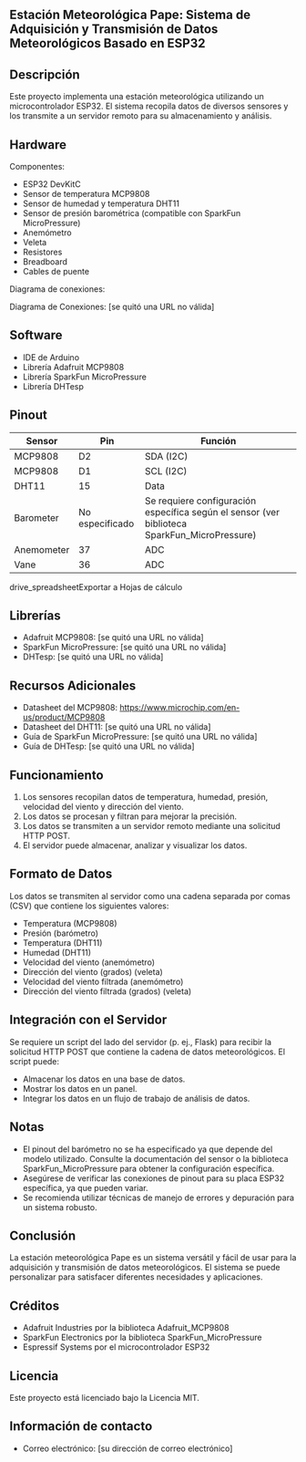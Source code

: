 Estación Meteorológica Pape: Sistema de Adquisición y Transmisión de Datos Meteorológicos Basado en ESP32
---------------------------------------------------------------------------------------------------------

Descripción
-----------

Este proyecto implementa una estación meteorológica utilizando un microcontrolador ESP32. El sistema recopila datos de diversos sensores y los transmite a un servidor remoto para su almacenamiento y análisis.

Hardware
--------

Componentes:

-   ESP32 DevKitC
-   Sensor de temperatura MCP9808
-   Sensor de humedad y temperatura DHT11
-   Sensor de presión barométrica (compatible con SparkFun MicroPressure)
-   Anemómetro
-   Veleta
-   Resistores
-   Breadboard
-   Cables de puente

Diagrama de conexiones:

Diagrama de Conexiones: [se quitó una URL no válida]

Software
--------

-   IDE de Arduino
-   Librería Adafruit MCP9808
-   Librería SparkFun MicroPressure
-   Librería DHTesp

Pinout
------

| Sensor | Pin | Función |
| ------ | --- | ------ |
| MCP9808 | D2 | SDA (I2C) |
| MCP9808 | D1 | SCL (I2C) |
| DHT11 | 15 | Data |
| Barometer | No especificado | Se requiere configuración específica según el sensor (ver biblioteca SparkFun_MicroPressure) |
| Anemometer | 37 | ADC |
| Vane | 36 | ADC |

drive_spreadsheetExportar a Hojas de cálculo

Librerías
---------

-   Adafruit MCP9808: [se quitó una URL no válida]
-   SparkFun MicroPressure: [se quitó una URL no válida]
-   DHTesp: [se quitó una URL no válida]

Recursos Adicionales
--------------------

-   Datasheet del MCP9808: <https://www.microchip.com/en-us/product/MCP9808>
-   Datasheet del DHT11: [se quitó una URL no válida]
-   Guía de SparkFun MicroPressure: [se quitó una URL no válida]
-   Guía de DHTesp: [se quitó una URL no válida]

Funcionamiento
--------------

1.  Los sensores recopilan datos de temperatura, humedad, presión, velocidad del viento y dirección del viento.
2.  Los datos se procesan y filtran para mejorar la precisión.
3.  Los datos se transmiten a un servidor remoto mediante una solicitud HTTP POST.
4.  El servidor puede almacenar, analizar y visualizar los datos.

Formato de Datos
----------------

Los datos se transmiten al servidor como una cadena separada por comas (CSV) que contiene los siguientes valores:

-   Temperatura (MCP9808)
-   Presión (barómetro)
-   Temperatura (DHT11)
-   Humedad (DHT11)
-   Velocidad del viento (anemómetro)
-   Dirección del viento (grados) (veleta)
-   Velocidad del viento filtrada (anemómetro)
-   Dirección del viento filtrada (grados) (veleta)

Integración con el Servidor
---------------------------

Se requiere un script del lado del servidor (p. ej., Flask) para recibir la solicitud HTTP POST que contiene la cadena de datos meteorológicos. El script puede:

-   Almacenar los datos en una base de datos.
-   Mostrar los datos en un panel.
-   Integrar los datos en un flujo de trabajo de análisis de datos.

Notas
-----

-   El pinout del barómetro no se ha especificado ya que depende del modelo utilizado. Consulte la documentación del sensor o la biblioteca SparkFun_MicroPressure para obtener la configuración específica.
-   Asegúrese de verificar las conexiones de pinout para su placa ESP32 específica, ya que pueden variar.
-   Se recomienda utilizar técnicas de manejo de errores y depuración para un sistema robusto.

Conclusión
----------

La estación meteorológica Pape es un sistema versátil y fácil de usar para la adquisición y transmisión de datos meteorológicos. El sistema se puede personalizar para satisfacer diferentes necesidades y aplicaciones.

Créditos
--------

-   Adafruit Industries por la biblioteca Adafruit_MCP9808
-   SparkFun Electronics por la biblioteca SparkFun_MicroPressure
-   Espressif Systems por el microcontrolador ESP32

Licencia
--------

Este proyecto está licenciado bajo la Licencia MIT.

Información de contacto
-----------------------

-   Correo electrónico: [su dirección de correo electrónico]

